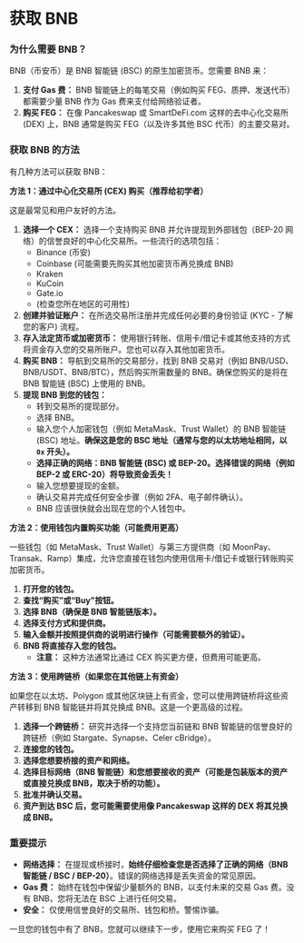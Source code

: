 # 获取 BNB

### **为什么需要 BNB？**

BNB（币安币）是 BNB 智能链 (BSC) 的原生加密货币。您需要 BNB 来：

1.  **支付 Gas 费：** BNB 智能链上的每笔交易（例如购买 FEG、质押、发送代币）都需要少量 BNB 作为 Gas 费来支付给网络验证者。
2.  **购买 FEG：** 在像 Pancakeswap 或 SmartDeFi.com 这样的去中心化交易所 (DEX) 上，BNB 通常是购买 FEG（以及许多其他 BSC 代币）的主要交易对。

### **获取 BNB 的方法**

有几种方法可以获取 BNB：

**方法 1：通过中心化交易所 (CEX) 购买（推荐给初学者）**

这是最常见和用户友好的方法。

1.  **选择一个 CEX：** 选择一个支持购买 BNB 并允许提现到外部钱包（BEP-20 网络）的信誉良好的中心化交易所。一些流行的选项包括：
    *   Binance (币安)
    *   Coinbase (可能需要先购买其他加密货币再兑换成 BNB)
    *   Kraken
    *   KuCoin
    *   Gate.io
    *   (检查您所在地区的可用性)
2.  **创建并验证账户：** 在所选交易所注册并完成任何必要的身份验证 (KYC - 了解您的客户) 流程。
3.  **存入法定货币或加密货币：** 使用银行转账、信用卡/借记卡或其他支持的方式将资金存入您的交易所账户。您也可以存入其他加密货币。
4.  **购买 BNB：** 导航到交易所的交易部分，找到 BNB 交易对（例如 BNB/USD、BNB/USDT、BNB/BTC），然后购买所需数量的 BNB。确保您购买的是将在 BNB 智能链 (BSC) 上使用的 BNB。
5.  **提现 BNB 到您的钱包：**
    *   转到交易所的提现部分。
    *   选择 BNB。
    *   输入您个人加密钱包（例如 MetaMask、Trust Wallet）的 BNB 智能链 (BSC) 地址。**确保这是您的 BSC 地址（通常与您的以太坊地址相同，以 `0x` 开头）。**
    *   **选择正确的网络：BNB 智能链 (BSC) 或 BEP-20。选择错误的网络（例如 BEP-2 或 ERC-20）将导致资金丢失！**
    *   输入您想要提现的金额。
    *   确认交易并完成任何安全步骤（例如 2FA、电子邮件确认）。
    *   BNB 应该很快就会出现在您的个人钱包中。

**方法 2：使用钱包内置购买功能（可能费用更高）**

一些钱包（如 MetaMask、Trust Wallet）与第三方提供商（如 MoonPay、Transak、Ramp）集成，允许您直接在钱包内使用信用卡/借记卡或银行转账购买加密货币。

1.  **打开您的钱包。**
2.  **查找“购买”或“Buy”按钮。**
3.  **选择 BNB（确保是 BNB 智能链版本）。**
4.  **选择支付方式和提供商。**
5.  **输入金额并按照提供商的说明进行操作（可能需要额外的验证）。**
6.  **BNB 将直接存入您的钱包。**
    *   **注意：** 这种方法通常比通过 CEX 购买更方便，但费用可能更高。

**方法 3：使用跨链桥（如果您在其他链上有资金）**

如果您在以太坊、Polygon 或其他区块链上有资金，您可以使用跨链桥将这些资产转移到 BNB 智能链并将其兑换成 BNB。这是一个更高级的过程。

1.  **选择一个跨链桥：** 研究并选择一个支持您当前链和 BNB 智能链的信誉良好的跨链桥（例如 Stargate、Synapse、Celer cBridge）。
2.  **连接您的钱包。**
3.  **选择您想要桥接的资产和网络。**
4.  **选择目标网络（BNB 智能链）和您想要接收的资产（可能是包装版本的资产或直接兑换成 BNB，取决于桥的功能）。**
5.  **批准并确认交易。**
6.  **资产到达 BSC 后，您可能需要使用像 Pancakeswap 这样的 DEX 将其兑换成 BNB。**

### **重要提示**

*   **网络选择：** 在提现或桥接时，**始终仔细检查您是否选择了正确的网络（BNB 智能链 / BSC / BEP-20）**。错误的网络选择是丢失资金的常见原因。
*   **Gas 费：** 始终在钱包中保留少量额外的 BNB，以支付未来的交易 Gas 费。没有 BNB，您将无法在 BSC 上进行任何交易。
*   **安全：** 仅使用信誉良好的交易所、钱包和桥。警惕诈骗。

一旦您的钱包中有了 BNB，您就可以继续下一步，使用它来购买 FEG 了！
